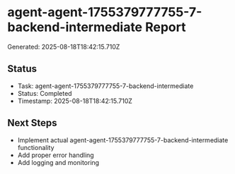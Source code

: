 # agent-agent-1755379777755-7-backend-intermediate Report

Generated: 2025-08-18T18:42:15.710Z

## Status
- Task: agent-agent-1755379777755-7-backend-intermediate
- Status: Completed
- Timestamp: 2025-08-18T18:42:15.710Z

## Next Steps
- Implement actual agent-agent-1755379777755-7-backend-intermediate functionality
- Add proper error handling
- Add logging and monitoring
